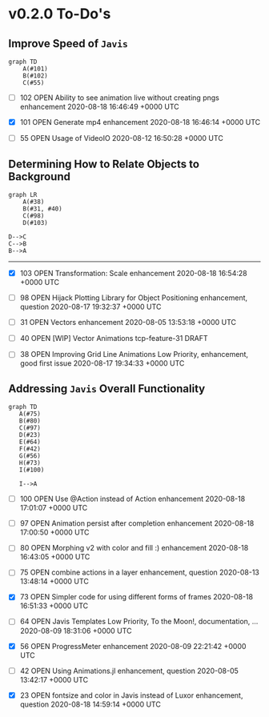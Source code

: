 # v0.2.0 To-Do's

## Improve Speed of `Javis`

```mermaid
graph TD
    A(#101)
    B(#102)
    C(#55)

```

- [ ] 102	OPEN	Ability to see animation live without creating pngs	enhancement	2020-08-18 16:46:49 +0000 UTC

- [x] 101	OPEN	Generate mp4	enhancement	2020-08-18 16:46:14 +0000 UTC

- [ ] 55	OPEN	Usage of VideoIO		2020-08-12 16:50:28 +0000 UTC



## Determining How to Relate Objects to Background

```mermaid
graph LR
    A(#38)
    B(#31, #40)
    C(#98)
    D(#103)

D-->C
C-->B
B-->A

```

---

- [X] 103	OPEN	Transformation: Scale	enhancement	2020-08-18 16:54:28 +0000 UTC

- [ ] 98	OPEN	Hijack Plotting Library for Object Positioning	enhancement, question	2020-08-17 19:32:37 +0000 UTC

- [ ] 31	OPEN	Vectors	enhancement	2020-08-05 13:53:18 +0000 UTC

- [ ] 40	OPEN [WIP] Vector Animations	tcp-feature-31	DRAFT

- [ ] 38	OPEN	Improving Grid Line Animations	Low Priority, enhancement, good first issue	2020-08-17 19:34:33 +0000 UTC

## Addressing `Javis` Overall Functionality

```mermaid
graph TD
   A(#75)
   B(#80)
   C(#97)
   D(#23)
   E(#64)
   F(#42)
   G(#56)
   H(#73)
   I(#100)

   I-->A
```

- [ ] 100	OPEN	Use @Action instead of Action	enhancement	2020-08-18 17:01:07 +0000 UTC

- [ ] 97	OPEN	Animation persist after completion	enhancement	2020-08-18 17:00:50 +0000 UTC

- [ ] 80	OPEN	Morphing v2 with color and fill :)	enhancement	2020-08-18 16:43:05 +0000 UTC

- [ ] 75	OPEN	combine actions in a layer	enhancement, question	2020-08-13 13:48:14 +0000 UTC

- [x] 73	OPEN	Simpler code for using different forms of frames		2020-08-18 16:51:33 +0000 UTC

- [ ] 64	OPEN	Javis Templates	Low Priority, To the Moon!, documentation, …	2020-08-09 18:31:06 +0000 UTC

- [x] 56	OPEN	ProgressMeter	enhancement	2020-08-09 22:21:42 +0000 UTC

- [ ] 42	OPEN	Using Animations.jl	enhancement, question	2020-08-05 13:42:17 +0000 UTC

- [x] 23	OPEN	fontsize and color in Javis instead of Luxor	enhancement, question	2020-08-18 14:59:14 +0000 UTC


<!--stackedit_data:
eyJoaXN0b3J5IjpbLTEyNjM1MTc0MTZdfQ==
-->
